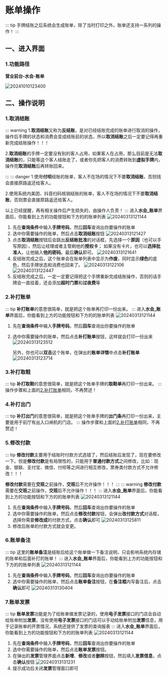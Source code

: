 # 账单操作
::: tip
手牌结账之后系统会生成账单，除了当时打印之外，账单还支持一系列的操作！
:::
## 一、进入界面
### 1.功能路径
**营业前台-水会-账单**

![20241010123400](https://wiki-cdsoft.oss-cn-hangzhou.aliyuncs.com/20241010123400.png)

## 二、操作说明
### 1.取消结账
::: warning
1.**取消结账**又称为**反结账**，是对已经结账完成的账单进行取消的操作，操作后手牌的状态和消费会变成结账前的状态，所以**取消结账**之后一定要记得再重新完成结账操作！！！

2.**取消结账**的手牌一定要没有别的客人占用，如果客人在占用，那么目前是无法**取消结账**的，只能等这个客人结账走了，或者你先把客人的消费转账到**虚拟手牌**内，操作完**取消结账**后再转账回来。

:::
::: danger
1.使用**付呗**结账的账单，客人不在场的情况下不要**取消结账**，否则钱会直接原路返还给客人。

2.使用系统内美团、抖音扫码核销结账的账单，客人不在场的情况下不要**取消结账**，否则票会直接原路返还给客人。

以上已经提醒，再有相关操作后产生损失的，由操作人负责！
:::
进入**水会_账单**界面后，你能看到上方的功能按钮和下方的的账单列表
   ![20240313121144](https://wiki-cdsoft.oss-cn-hangzhou.aliyuncs.com/20240313121144.png)
1. 先在**查询条件**中输入**手牌号码**，然后**回车**查询出你要操作的账单
2. 选中你需要操作的账单，然后点击**取消结账**按钮
   ![20240313121427](https://wiki-cdsoft.oss-cn-hangzhou.aliyuncs.com/20240313121427.png)
3. 点击**取消结账**按钮后会跳出**反结账批准**的对话框，先选择一个**原因**（也可以手写原因），然后让经理或者主管刷他的**授权卡**；
   如果没有卡片，也可以**选择批准人**，让他输入**他的密码**。最后**确认**即可。
   ![20240313121641](https://wiki-cdsoft.oss-cn-hangzhou.aliyuncs.com/20240313121641.png)
4. 反结账完成之后，这个账单会在账单列表中显示为**作废**，同时显示**绿色**的底色，然后手牌状态和消费也回来了。
   ![20240313122106](https://wiki-cdsoft.oss-cn-hangzhou.aliyuncs.com/20240313122106.png)
   ![20240313122447](https://wiki-cdsoft.oss-cn-hangzhou.aliyuncs.com/20240313122447.png)
5. 反结账完成之后，一定一定要记得把这个手牌重新完成结账操作，否则的话手牌会一直挂着，还会添加**超时门票**和**过夜费**等

### 2.补打账单
::: tip
**补打账单**的意思很简单，就是把这个账单再打印一份出来。
:::
进入**水会_账单**界面后，你能看到上方的功能按钮和下方的的账单列表
   ![20240313121144](https://wiki-cdsoft.oss-cn-hangzhou.aliyuncs.com/20240313121144.png)
1. 先在**查询条件**中输入**手牌号码**，然后**回车**查询出你要操作的账单
2. 选中你需要操作的账单，然后点击**补打账单**按钮，这样就会打印一份出来
   ![20240313123512](https://wiki-cdsoft.oss-cn-hangzhou.aliyuncs.com/20240313123512.png)

   另外，你也可以**双击**这个账单，在弹出的**账单详情**中点击**补打账单**
   ![20240313123714](https://wiki-cdsoft.oss-cn-hangzhou.aliyuncs.com/20240313123714.png)

### 3.补打取鞋
::: tip
**补打取鞋**的意思很简单，就是把这个账单手牌的**取鞋单**再打印一份出来。
:::
操作步骤和上面的[2.补打账单](../桑拿水会/账单操作#_2-补打账单)相同，不再赘述！

### 4.补打出门
::: tip
**补打出门**的意思很简单，就是把这个账单手牌的**出门条**再打印一份出来，主要是用于前厅有出入口闸机的门店。
:::
操作步骤和上面的[2.补打账单](../桑拿水会/账单操作#_2-补打账单)相同，不再赘述！

### 5.修改付款
::: tip
**修改付款**主要用于结账时付款方式选错了，然后结账后发现了，现在要修改一下。但是**修改付款**是有局限性的，只能用于**普通付款方式**之间修改，比如：现金、银联、支付宝、微信、付呗等之间进行相互修改，票券类付款方式不允许修改！！！

**修改付款**需要在**交班**之前操作，**交班**后不允许操作！！！
:::
::: warning
**修改付款**需要在**交班**之前操作，**交班**后不允许操作！！！
:::
进入**水会_账单**界面后，你能看到上方的功能按钮和下方的的账单列表
   ![20240313121144](https://wiki-cdsoft.oss-cn-hangzhou.aliyuncs.com/20240313121144.png)
1. 先在**查询条件**中输入**手牌号码**，然后**回车**查询出你要操作的账单
2. 选中你需要操作的账单，然后点击**修改付款**按钮，会弹出**改付款方式**对话框，选择你需要**修改成**的付款方式，点击**确认**即可
   ![20240313125811](https://wiki-cdsoft.oss-cn-hangzhou.aliyuncs.com/20240313125811.png)
3. 修改后账单的付款方式就会变更。

### 6.账单备注
::: tip
这里的**账单备注**是结账后给这个账单做一下备注说明，只会影响系统内存储的账单和后面补打的账单！
:::
进入**水会_账单**界面后，你能看到上方的功能按钮和下方的的账单列表
   ![20240313121144](https://wiki-cdsoft.oss-cn-hangzhou.aliyuncs.com/20240313121144.png)
1. 先在**查询条件**中输入**手牌号码**，然后**回车**查询出你要操作的账单
2. 选中你需要操作的账单，然后点击**账单备注**按钮，在**备注框**内写备注后，点击**确认**即可
   ![20240313130404](https://wiki-cdsoft.oss-cn-hangzhou.aliyuncs.com/20240313130404.png)

### 7.账单发票
::: tip
**账单发票**功能是为了给账单做发票记录的，使用**电子发票**接口的门店会自动给账单附加**发票**，没有使用**电子发票**接口的门店可以手动给账单附加**发票**信息，用于记录账单的开票情况，系统还提供了发票的查询报表
:::
进入**水会_账单**界面后，你能看到上方的功能按钮和下方的的账单列表
   ![20240313121144](https://wiki-cdsoft.oss-cn-hangzhou.aliyuncs.com/20240313121144.png)
1. 先在**查询条件**中输入**手牌号码**，然后**回车**查询出你要操作的账单
2. 选中你需要操作的账单，然后点击**账单发票**按钮。
3. 在弹出的**发票**管理界面点击**新增**、**修改**或者**删除**按钮，然后填入**发票信息**，点击**确认**按钮
   ![20240313131231](https://wiki-cdsoft.oss-cn-hangzhou.aliyuncs.com/20240313131231.png)
4. 提示成功后关闭**发票**管理窗口即可